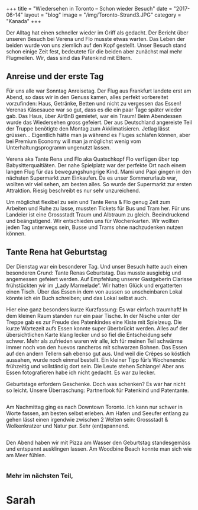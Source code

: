 +++
title = "Wiedersehen in Toronto – Schon wieder Besuch"
date = "2017-06-14"
layout = "blog"
image = "/img/Toronto-Strand3.JPG"
category = "Kanada"
+++


Der Alltag hat einen schneller wieder im Griff als gedacht. Der Bericht über unseren Besuch bei Verena und Flo musste etwas warten. Das Leben der beiden wurde von uns ziemlich auf den Kopf gestellt. Unser Besuch stand schon einige Zeit fest, bedeutete für die beiden aber zunächst mal mehr Flugmeilen. Wir, dass sind das Patenkind mit Eltern. 

<!--more-->

<h2>Anreise und der erste Tag</h2>

Für uns alle war Sonntag Anreisetag. Der Flug aus Frankfurt landete erst am Abend, so dass wir in den Genuss kamen, alles perfekt vorbereitet vorzufinden: Haus, Getränke, Betten und nicht zu vergessen das Essen! Verenas Käsesauce war so gut, dass es die ein paar Tage später wieder gab. Das Haus, über AirBnB gemietet, war ein Traum! Beim Abendessen wurde das Wiedersehen gross gefeiert. Der aus Deutschland angereiste Teil der Truppe benötigte den Montag zum Akklimatisieren. Jetlag lässt grüssen... Eigentlich hätte man ja während es Fluges schlafen können, aber bei Premium Economy will man ja möglichst wenig vom Unterhaltungsprogramm ungenutzt lassen. 

Verena aka Tante Rena und Flo aka Quatschkopf Flo verfügen über top Babysitterqualtiäten. Der nahe Spielplatz war der perfekte Ort nach einem langen Flug für das bewegungshungrige Kind. Mami und Papi gingen in den nächsten Supermarkt zum Einkaufen. Da es unser Sommerurlaub war, wollten wir viel sehen, am besten alles. So wurde der Supermarkt zur ersten Attraktion. Riesig beschreibt es nur sehr unzureichend.

Um möglichst flexibel zu sein und Tante Rena & Flo genug Zeit zum Arbeiten und Ruhe zu lasse, mussten Tickets für Bus und Tram her. Für uns Landeier ist eine Grossstadt Traum und Albtraum zu gleich. Beeindruckend und beängstigend. Wir entschieden uns für Wochenkarten. Wir wollten jeden Tag unterwegs sein, Busse und Trams ohne nachzudenken nutzen können. 

<h2>Tante Rena hat Geburtstag</h2>

Der Dienstag war ein besonderer Tag. Und unser Besuch hatte auch einen besonderen Grund: Tante Renas Geburtstag. Das musste ausgiebig und angemessen gefeiert werden. Auf Empfehlung unserer Gastgeberin Clarisse frühstückten wir im „Lady Marmelade“. Wir hatten Glück und ergatterten einen Tisch. Über das Essen in dem von aussen so unscheinbaren Lokal könnte ich ein Buch schreiben; und das Lokal selbst auch. 

Hier eine ganz besonders kurze Kurzfassung: Es war einfach traumhaft! In dem kleinen Raum standen nur ein paar Tische. In der Nische unter der Treppe gab es zur Freude des Patenkindes eine Kiste mit Spielzeug. Die kurze Wartezeit aufs Essen konnte super überbrückt werden. Alles auf der übersichtlichen Karte klang lecker und so fiel die Entscheidung sehr schwer. Mehr als zufrieden waren wir alle, ich für meinen Teil schwärme immer noch von den huevos rancheros mit schwarzen Bohnen. Das Essen auf den andern Tellern sah ebenso gut aus. Und weil die Crêpes so köstlich aussahen, wurde noch einmal bestellt. Ein kleiner Tipp für’s Wochenende: frühzeitig und vollständig dort sein. Die Leute stehen Schlange! Aber ans Essen fotografieren habe ich nicht gedacht. Es war zu lecker. 

Geburtstage erfordern Geschenke. Doch was schenken? Es war har nicht so leicht. Unsere Überraschung: Partnerlook für Patenkind und Patentante. 

<img src="/img/Toronto-Partnerlook.jpg" alt="">

Am Nachmittag ging es nach Downtown Toronto. Ich kann nur schwer in Worte fassen, am besten selbst erleben. Am Hafen und Seeufer entlang zu gehen lässt einen irgendwie zwischen 2 Welten sein: Grossstadt & Wolkenkratzer und Natur pur. Sehr (ent)spannend. 

<div class="blog-post-gallery">
<div><img src="/img/Toronto-Turm1.jpg" alt=""></div>
<div><img src="/img/Toronto-Turm2.jpg" alt=""></div>
<div><img src="/img/Toronto-Turm3.JPG" alt=""></div>
</div>


Den Abend haben wir mit Pizza am Wasser den Geburtstag standesgemäss und entspannt ausklingen lassen. Am Woodbine Beach konnte man sich wie am Meer fühlen.

<div class="blog-post-gallery">
<div><img src="/img/Toronto-Strand3.JPG" alt=""></div>
<div><img src="/img/Toronto-Strand1.JPG" alt=""></div>
<div><img src="/img/Toronto-Strand2.JPG" alt=""></div>
</div>

### Mehr im nächsten Teil, 

<h1 class="signature">Sarah</h1>

